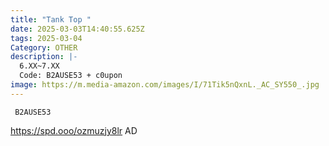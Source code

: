 ```yaml
---
title: "Tank Top "
date: 2025-03-03T14:40:55.625Z
tags: 2025-03-04
Category: OTHER
description: |-
  6.XX~7.XX
  Code: B2AUSE53 + c0upon
image: https://m.media-amazon.com/images/I/71Tik5nQxnL._AC_SY550_.jpg
---
```

<pre class="language-javascript"><code

class="language-javascript"> B2AUSE53</code></pre>

https://spd.ooo/ozmuzjy8lr   AD